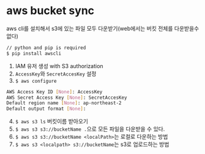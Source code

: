 # aws bucket sync

aws cli를 설치해서 s3에 있는 파일 모두 다운받기(web에서는 버킷 전체를 다운받을수 없다)

```bash
// python and pip is required
$ pip install awscli
```

1. IAM 유저 생성 with S3 authorization
2. `AccessKey`와 `SecretAccesKey` 설정
3. `$ aws configure` 
```bash
AWS Access Key ID [None]: AccessKey
AWS Secret Access Key [None]: SecretAccesKey
Default region name [None]: ap-northeast-2
Default output format [None]: 
```
4. `$ aws s3 ls` 버킷이름 받아오기
5. `$ aws s3 s3://bucketName .`으로 모든 파일을 다운받을 수 있다.
6. `$ aws s3 s3://bucketName <localPath>`는 로컬로 다운하는 방법
7. `$ aws s3 <localpath> s3://bucketName`는 s3로 업로드하는 방법
